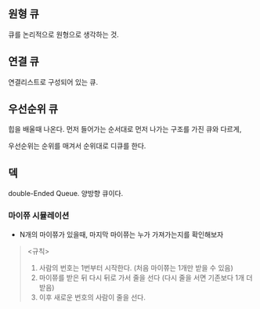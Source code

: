 ## 원형 큐

큐를 논리적으로 원형으로 생각하는 것.

## 연결 큐

연결리스트로 구성되어 있는 큐.

## 우선순위 큐

힙을 배울때 나온다. 먼저 들어가는 순서대로 먼저 나가는 구조를 가진 큐와 다르게,

우선순위는 순위를 매겨서 순위대로 디큐를 한다.

## 덱

double-Ended Queue. 양방향 큐이다.


### 마이쮸 시뮬레이션

- N개의 마이쮸가 있을때, 마지막 마이쮸는 누가 가져가는지를 확인해보자
> <규칙>
> 1. 사람의 번호는 1번부터 시작한다. (처음 마이쮸는 1개만 받을 수 있음)
> 2. 마이쮸를 받은 뒤 다시 뒤로 가서 줄을 선다 (다시 줄을 서면 기존보다 1개 더 받음)
> 3. 이후 새로운 번호의 사람이 줄을 선다.
  
